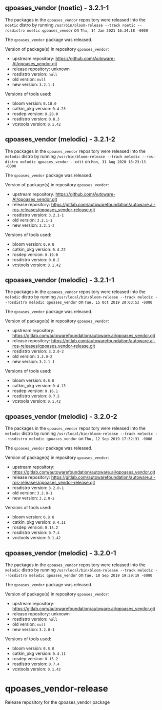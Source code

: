 ## qpoases_vendor (noetic) - 3.2.1-1

The packages in the `qpoases_vendor` repository were released into the `noetic` distro by running `/usr/bin/bloom-release --track noetic --rosdistro noetic qpoases_vendor` on `Thu, 14 Jan 2021 16:34:18 -0000`

The `qpoases_vendor` package was released.

Version of package(s) in repository `qpoases_vendor`:

- upstream repository: https://github.com/Autoware-AI/qpoases_vendor.git
- release repository: unknown
- rosdistro version: `null`
- old version: `null`
- new version: `3.2.1-1`

Versions of tools used:

- bloom version: `0.10.0`
- catkin_pkg version: `0.4.23`
- rosdep version: `0.20.0`
- rosdistro version: `0.8.3`
- vcstools version: `0.1.42`


## qpoases_vendor (melodic) - 3.2.1-2

The packages in the `qpoases_vendor` repository were released into the `melodic` distro by running `/usr/bin/bloom-release --track melodic --ros-distro melodic qpoases_vendor --edit` on `Mon, 31 Aug 2020 18:23:13 -0000`

The `qpoases_vendor` package was released.

Version of package(s) in repository `qpoases_vendor`:

- upstream repository: https://github.com/Autoware-AI/qpoases_vendor.git
- release repository: https://gitlab.com/autowarefoundation/autoware.ai-ros-releases/qpoases_vendor-release.git
- rosdistro version: `3.2.1-1`
- old version: `3.2.1-1`
- new version: `3.2.1-2`

Versions of tools used:

- bloom version: `0.9.8`
- catkin_pkg version: `0.4.22`
- rosdep version: `0.19.0`
- rosdistro version: `0.8.2`
- vcstools version: `0.1.42`


## qpoases_vendor (melodic) - 3.2.1-1

The packages in the `qpoases_vendor` repository were released into the `melodic` distro by running `/usr/local/bin/bloom-release --track melodic --rosdistro melodic qpoases_vendor` on `Tue, 15 Oct 2019 20:03:53 -0000`

The `qpoases_vendor` package was released.

Version of package(s) in repository `qpoases_vendor`:

- upstream repository: https://gitlab.com/autowarefoundation/autoware.ai/qpoases_vendor.git
- release repository: https://gitlab.com/autowarefoundation/autoware.ai-ros-releases/qpoases_vendor-release.git
- rosdistro version: `3.2.0-2`
- old version: `3.2.0-2`
- new version: `3.2.1-1`

Versions of tools used:

- bloom version: `0.8.0`
- catkin_pkg version: `0.4.13`
- rosdep version: `0.16.1`
- rosdistro version: `0.7.5`
- vcstools version: `0.1.42`


## qpoases_vendor (melodic) - 3.2.0-2

The packages in the `qpoases_vendor` repository were released into the `melodic` distro by running `/usr/local/bin/bloom-release --track melodic --rosdistro melodic qpoases_vendor` on `Thu, 12 Sep 2019 17:32:31 -0000`

The `qpoases_vendor` package was released.

Version of package(s) in repository `qpoases_vendor`:

- upstream repository: https://gitlab.com/autowarefoundation/autoware.ai/qpoases_vendor.git
- release repository: https://gitlab.com/autowarefoundation/autoware.ai-ros-releases/qpoases_vendor-release.git
- rosdistro version: `3.2.0-1`
- old version: `3.2.0-1`
- new version: `3.2.0-2`

Versions of tools used:

- bloom version: `0.8.0`
- catkin_pkg version: `0.4.11`
- rosdep version: `0.15.2`
- rosdistro version: `0.7.4`
- vcstools version: `0.1.42`


## qpoases_vendor (melodic) - 3.2.0-1

The packages in the `qpoases_vendor` repository were released into the `melodic` distro by running `/usr/local/bin/bloom-release --track melodic --rosdistro melodic qpoases_vendor` on `Tue, 10 Sep 2019 19:29:19 -0000`

The `qpoases_vendor` package was released.

Version of package(s) in repository `qpoases_vendor`:

- upstream repository: https://gitlab.com/autowarefoundation/autoware.ai/qpoases_vendor.git
- release repository: unknown
- rosdistro version: `null`
- old version: `null`
- new version: `3.2.0-1`

Versions of tools used:

- bloom version: `0.8.0`
- catkin_pkg version: `0.4.11`
- rosdep version: `0.15.2`
- rosdistro version: `0.7.4`
- vcstools version: `0.1.42`


# qpoases_vendor-release

Release repository for the qpoases_vendor package